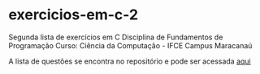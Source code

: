 # exercicios-em-c-2
Segunda lista de exercícios em C
Disciplina de Fundamentos de Programação
Curso: Ciência da Computação - IFCE Campus Maracanaú

A lista de questões se encontra no repositório e pode ser acessada [aqui](https://github.com/jhonnycs/exercicios-em-c-2/blob/main/Lista%20de%20Exerc%C3%ADcio%202%20-%20Pr%C3%A1tica%20em%20C.pdf)
